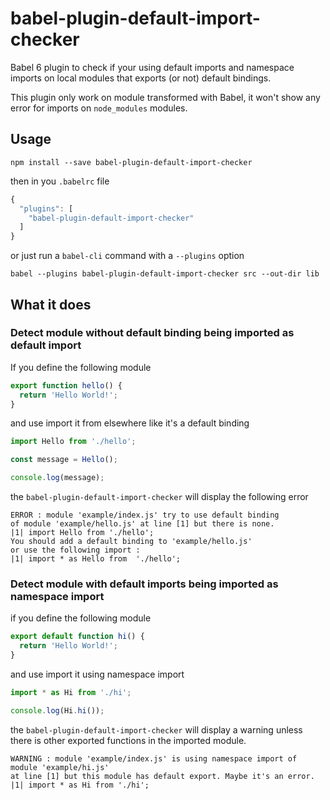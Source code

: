 # babel-plugin-default-import-checker

Babel 6 plugin to check if your using default imports and namespace imports on local modules that exports (or not) default bindings.

This plugin only work on module transformed with Babel, it won't show any error for imports on `node_modules` modules.

## Usage

```
npm install --save babel-plugin-default-import-checker
```

then in you `.babelrc` file

```javascript
{
  "plugins": [
    "babel-plugin-default-import-checker"
  ]
}
```

or just run a `babel-cli` command with a `--plugins` option

```
babel --plugins babel-plugin-default-import-checker src --out-dir lib
```

## What it does

### Detect module without default binding being imported as default import

If you define the following module

```javascript
export function hello() {
  return 'Hello World!';
}
```

and use import it from elsewhere like it's a default binding

```javascript
import Hello from './hello';

const message = Hello();

console.log(message);
```

the `babel-plugin-default-import-checker` will display the following error

```
ERROR : module 'example/index.js' try to use default binding
of module 'example/hello.js' at line [1] but there is none.
|1| import Hello from './hello';
You should add a default binding to 'example/hello.js'
or use the following import :
|1| import * as Hello from  './hello';
```

### Detect module with default imports being imported as namespace import

if you define the following module

```javascript
export default function hi() {
  return 'Hello World!';
}
```

and use import it using namespace import

```javascript
import * as Hi from './hi';

console.log(Hi.hi());
```

the `babel-plugin-default-import-checker` will display a warning unless there is other exported functions in the imported module.

```
WARNING : module 'example/index.js' is using namespace import of module 'example/hi.js'
at line [1] but this module has default export. Maybe it's an error.
|1| import * as Hi from './hi';
```
